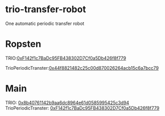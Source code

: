 # trio-transfer-robot
One automatic periodic transfer robot

# Ropsten
TRIO:[0xF142f1c7BaDc95FB438302D7Cf0a5Db426f8f779](https://ropsten.etherscan.io/address/0xf142f1c7badc95fb438302d7cf0a5db426f8f779)

TrioPeriodicTranster:[0x44f8821482c25c00d870026264acb15c6a7bcc79](https://ropsten.etherscan.io/address/0x44f8821482c25c00d870026264acb15c6a7bcc79)

# Main
TRIO: [0x8b40761142b9aa6dc8964e61d0585995425c3d94](https://etherscan.io/address/0x8b40761142b9aa6dc8964e61d0585995425c3d94)
TrioPeriodicTranster: [0xF142f1c7BaDc95FB438302D7Cf0a5Db426f8f779](https://etherscan.io/address/0xf142f1c7badc95fb438302d7cf0a5db426f8f779)
